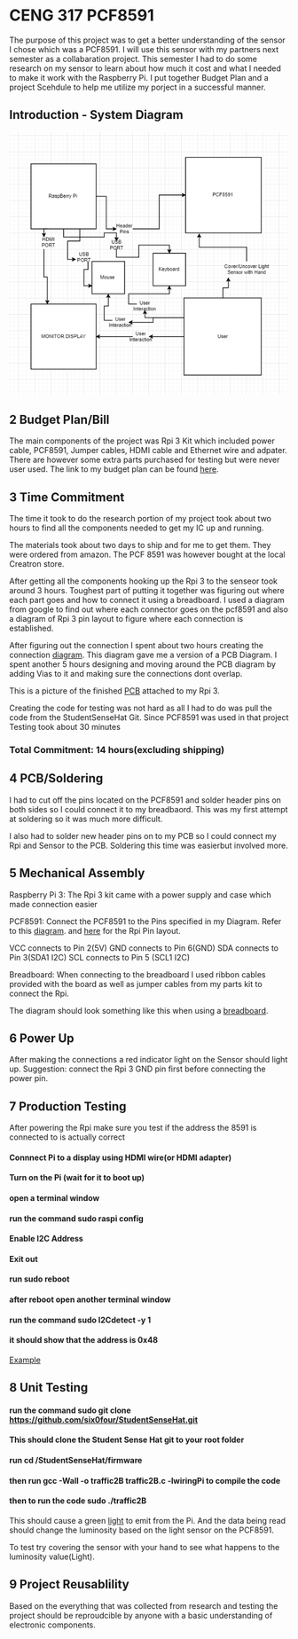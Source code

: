 # CENG 317 PCF8591

The purpose of this project was to get a better understanding of the sensor I chose which was a PCF8591. I will use this sensor with my partners next semester as a collabaration project. This semester I had to do some research on my sensor to learn about how much it cost and what I needed to make it work with the Raspberry Pi. I put together Budget Plan and a project Scehdule to help me utilize my porject in a successful manner.

## Introduction - System Diagram

![SystemDiagram](https://raw.githubusercontent.com/KogulB/KogulBCENG317Project/master/Images/SystemDiagram.PNG)

## 2 Budget Plan/Bill

The main components of the project was Rpi 3 Kit which included power cable, PCF8591, Jumper cables, HDMI cable and Ethernet wire and adpater. There are however some extra parts purchased for testing but were never user used. The link to my budget plan can be found [here](https://github.com/KogulB/KogulBCENG317Project/blob/master/documentation/Budget.xlsx).

## 3 Time Commitment 

The time it took to do the research portion of my project took about two hours to find all the components needed to get my IC up and running.

The materials took about two days to ship and for me to get them. They were ordered from amazon. The PCF 8591 was however bought at the local Creatron store. 

After getting all the components hooking up the Rpi 3 to the senseor took around 3 hours. Toughest part of putting it together was figuring out where each part goes and how to connect it using a breadboard. I used a diagram from google to find out where each connector goes on the pcf8591 and also a diagram of Rpi 3 pin layout to figure where each connection is established. 

After figuring out the connection I spent about two hours creating the connection [diagram](https://raw.githubusercontent.com/KogulB/KogulBCENG317Project/master/PCF8591PCBLayout/BreadBoardLayout.PNG). This diagram gave me a version of a PCB Diagram. I spent another 5 hours designing and moving around the PCB diagram by adding Vias to it and making sure the connections dont overlap.

This is a picture of the finished [PCB](https://raw.githubusercontent.com/KogulB/KogulBCENG317Project/master/PCF8591PCBLayout/PCBBoardSoldered.jpg) attached to my Rpi 3.

Creating the code for testing was not hard as all I had to do was pull the code from the StudentSenseHat Git. Since PCF8591 was used in that project Testing took about 30 minutes

### Total Commitment: 14 hours(excluding shipping)

## 4 PCB/Soldering


I had to cut off the pins located on the PCF8591 and solder header pins on both sides so I could connect it to my breadbaord. This was my first attempt at soldering so it was much more difficult.

I also had to solder new header pins on to my PCB so I could connect my Rpi and Sensor to the PCB. Soldering this time was easierbut involved more. 

## 5 Mechanical Assembly

Raspberry Pi 3: The Rpi 3 kit came with a power supply and case which made connection easier

PCF8591: Connect the PCF8591 to the Pins specified in my Diagram. Refer to this [diagram](https://github.com/KogulB/KogulBCENG317Project/blob/master/PCF8591PCBLayout/BreadBoardLayout.PNG). and [here](https://www.google.ca/url?sa=i&source=images&cd=&cad=rja&uact=8&ved=2ahUKEwii_Lrb1Y7fAhUp4oMKHcq3BWIQjRx6BAgBEAU&url=https%3A%2F%2Fwww.hackster.io%2Fthe-swiftpi-team%2Fswift-3-0-for-raspberry-pi-gpio-getting-started-393dd4&psig=AOvVaw19PAFSxnl2kqb4zXchUYGP&ust=1544304766474030) for the Rpi Pin layout.

VCC connects to Pin 2(5V)
GND connects to Pin 6(GND)
SDA connects to Pin 3(SDA1 I2C)
SCL connects to Pin 5 (SCL1 I2C)

Breadboard: When connecting to the breadboard I used ribbon cables provided with the board as well as jumper cables from my parts kit to connect the Rpi.

The diagram should look something like this when using a [breadboard](https://raw.githubusercontent.com/KogulB/KogulBCENG317Project/master/Images/piSetupjpeg.jpeg).

## 6 Power Up

After making the connections a red indicator light on the Sensor should light up. Suggestion: connect the Rpi 3 GND pin first before connecting the power pin.

## 7 Production Testing

After powering the Rpi make sure you test if the address the 8591 is connected to is actually correct

#### Connnect Pi to a display using HDMI wire(or HDMI adapter)
#### Turn on the Pi (wait for it to boot up)
#### open a terminal window
#### run the command sudo raspi config
#### Enable I2C Address
#### Exit out
#### run sudo reboot
#### after reboot open another terminal window
#### run the command  sudo I2Cdetect -y 1
#### it should show that the address is 0x48

[Example](https://raw.githubusercontent.com/KogulB/KogulBCENG317Project/master/Images/Assigned.PNG)

## 8 Unit Testing

#### run the command sudo git clone https://github.com/six0four/StudentSenseHat.git
#### This should clone the Student Sense Hat git to your root folder
#### run cd /StudentSenseHat/firmware
#### then run gcc -Wall -o traffic2B traffic2B.c -lwiringPi to compile the code
#### then to run the code sudo ./traffic2B

This should cause a green [light](https://raw.githubusercontent.com/KogulB/KogulBCENG317Project/master/Images/LightSensor.jpg) to emit from the Pi. And the data being read should change the luminosity based on the light sensor on the PCF8591.

To test try covering the sensor with your hand to see what happens to the luminosity value(Light). 

## 9 Project Reusablility 

Based on the everything that was collected from research and testing the project should be reproudcible by anyone with a basic understanding of electronic components.


